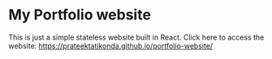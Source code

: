 # My Portfolio website

This is just a simple stateless website built in React.
Click here to access the website: https://prateektatikonda.github.io/portfolio-website/

